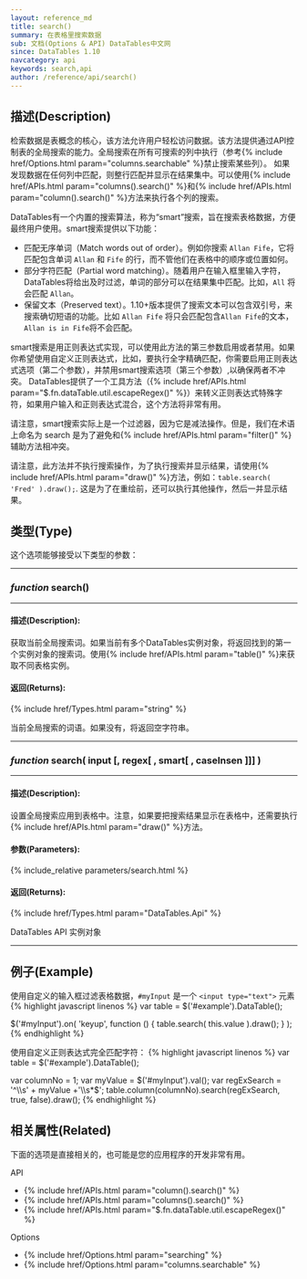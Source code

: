 ```yaml
---
layout: reference_md
title: search()
summary: 在表格里搜索数据
sub: 文档(Options & API) DataTables中文网
since: DataTables 1.10
navcategory: api
keywords: search,api
author: /reference/api/search()
---
```


## 描述(Description)

检索数据是表概念的核心，该方法允许用户轻松访问数据。该方法提供通过API控制表的全局搜索的能力。全局搜索在所有可搜索的列中执行（参考{% include href/Options.html param="columns.searchable" %}禁止搜索某些列）。
如果发现数据在任何列中匹配，则整行匹配并显示在结果集中。可以使用{% include href/APIs.html param="columns().search()" %}和{% include href/APIs.html param="column().search()" %}方法来执行各个列的搜索。

DataTables有一个内置的搜索算法，称为“smart”搜索，旨在搜索表格数据，方便最终用户使用。smart搜索提供以下功能：

- 匹配无序单词（Match words out of order）。例如你搜索 `Allan Fife`，它将匹配包含单词 `Allan` 和 `Fife` 的行，而不管他们在表格中的顺序或位置如何。
- 部分字符匹配（Partial word matching）。随着用户在输入框里输入字符，DataTables将给出及时过滤，单词的部分可以在结果集中匹配。比如，`All` 将会匹配 `Allan`。
- 保留文本（Preserved text）。1.10+版本提供了搜索文本可以包含双引号，来搜索确切短语的功能。比如 `Allan Fife` 将只会匹配包含`Allan Fife`的文本，`Allan is in Fife`将不会匹配。

smart搜索是用正则表达式实现，可以使用此方法的第三参数启用或者禁用。如果你希望使用自定义正则表达式，比如，要执行全字精确匹配，你需要启用正则表达式选项（第二个参数），并禁用smart搜索选项（第三个参数）,以确保两者不冲突。
DataTables提供了一个工具方法（{% include href/APIs.html param="$.fn.dataTable.util.escapeRegex()" %}）来转义正则表达式特殊字符，如果用户输入和正则表达式混合，这个方法将非常有用。

请注意，smart搜索实际上是一个过滤器，因为它是减法操作。但是，我们在术语上命名为 search 是为了避免和{% include href/APIs.html param="filter()" %}辅助方法相冲突。

请注意，此方法并不执行搜索操作，为了执行搜索并显示结果，请使用{% include href/APIs.html param="draw()" %}方法，例如：`table.search( 'Fred' ).draw();`.
这是为了在重绘前，还可以执行其他操作，然后一并显示结果。

## 类型(Type)
这个选项能够接受以下类型的参数：

---

### _function_ **search()**

---

#### 描述(Description):
获取当前全局搜索词。如果当前有多个DataTables实例对象，将返回找到的第一个实例对象的搜索词。使用{% include href/APIs.html param="table()" %}来获取不同表格实例。

#### 返回(Returns):
{% include href/Types.html param="string" %}

当前全局搜索的词语。如果没有，将返回空字符串。

---
    
### _function_ **search( input [, regex[ , smart[ , caseInsen ]]] )**   

---

#### 描述(Description):
设置全局搜索应用到表格中。注意，如果要把搜索结果显示在表格中，还需要执行{% include href/APIs.html param="draw()" %}方法。

#### 参数(Parameters):
{% include_relative parameters/search.html %}

#### 返回(Returns):
{% include href/Types.html param="DataTables.Api" %}


DataTables API 实例对象


--- 
    
## 例子(Example)

使用自定义的输入框过滤表格数据，`#myInput` 是一个 `<input type="text">` 元素
{% highlight javascript linenos %}
var table = $('#example').DataTable();
 
$('#myInput').on( 'keyup', function () {
    table.search( this.value ).draw();
} );
{% endhighlight %}

使用自定义正则表达式完全匹配字符：
{% highlight javascript linenos %}
var table = $('#example').DataTable();
 
var columnNo = 1;
var myValue = $('#myInput').val();
var regExSearch = '^\\s' + myValue +'\\s*$';
table.column(columnNo).search(regExSearch, true, false).draw();
{% endhighlight %}




## 相关属性(Related)
下面的选项是直接相关的，也可能是您的应用程序的开发非常有用。

API

- {% include href/APIs.html param="column().search()" %}
- {% include href/APIs.html param="columns().search()" %}
- {% include href/APIs.html param="$.fn.dataTable.util.escapeRegex()" %}


Options

- {% include href/Options.html param="searching" %}
- {% include href/Options.html param="columns.searchable" %}